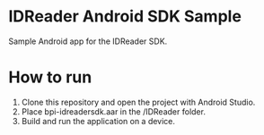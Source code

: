 # IDReader Android SDK Sample

Sample Android app for the IDReader SDK.

# How to run

1. Clone this repository and open the project with Android Studio.
2. Place bpi-idreadersdk.aar in the /IDReader folder.
3. Build and run the application on a device.

